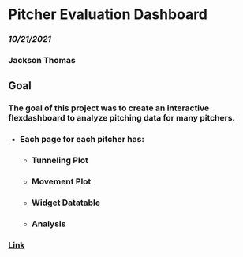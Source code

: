 # Pitcher Evaluation Dashboard
### *10/21/2021*

### **Jackson Thomas**


## Goal
### The goal of this project was to create an interactive flexdashboard to analyze pitching data for many pitchers. 
  * ### Each page for each pitcher has:
     * ### Tunneling Plot
     * ### Movement Plot
     * ### Widget Datatable 
     * ### Analysis
     
### [Link](https://rpubs.com/jacksonThomas/DETQuestionnaire)
